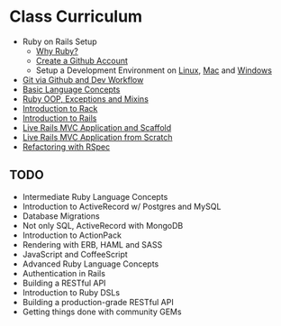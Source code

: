 Class Curriculum
================

* Ruby on Rails Setup
  * [Why Ruby?](0-happiness.md)
  * [Create a Github Account](1-github-account.md)
  * Setup a Development Environment on 
    [Linux](2-development-environment-linux.md), 
    [Mac](2-development-environment-osx.md) and 
    [Windows](2-development-environment-windows.md)
* [Git via Github and Dev Workflow](3-git-workflow.md)
* [Basic Language Concepts](4-ruby-basics.md)
* [Ruby OOP, Exceptions and Mixins](5-ruby-oop.md)
* [Introduction to Rack](6-rack-basics.md)
* [Introduction to Rails](7-rails-basics.md)
* [Live Rails MVC Application and Scaffold](8-rails-mvc-scaffold.md)
* [Live Rails MVC Application from Scratch](9-rails-mvc-dev.md)
* [Refactoring with RSpec](10-rspec-refactor.md)

TODO
----

* Intermediate Ruby Language Concepts
* Introduction to ActiveRecord w/ Postgres and MySQL
* Database Migrations
* Not only SQL, ActiveRecord with MongoDB
* Introduction to ActionPack
* Rendering with ERB, HAML and SASS
* JavaScript and CoffeeScript
* Advanced Ruby Language Concepts
* Authentication in Rails
* Building a RESTful API
* Introduction to Ruby DSLs
* Building a production-grade RESTful API
* Getting things done with community GEMs

